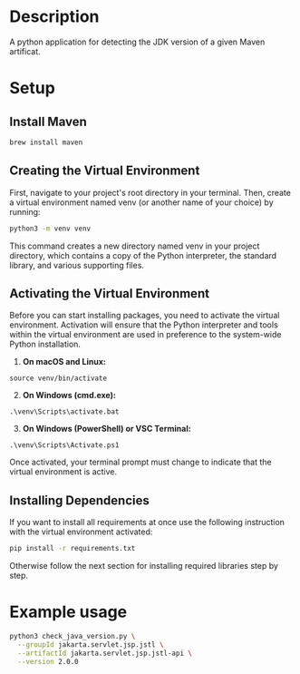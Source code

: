 # Description
A python application for detecting the JDK version of a given Maven artificat.

# Setup 

## Install Maven

```bash
brew install maven
```

## Creating the Virtual Environment
First, navigate to your project's root directory in your terminal. Then, create a virtual environment named venv (or another name of your choice) by running:

```bash
python3 -m venv venv
```

This command creates a new directory named venv in your project directory, which contains a copy of the Python interpreter, the standard library, and various supporting files.

## Activating the Virtual Environment
Before you can start installing packages, you need to activate the virtual environment. 
Activation will ensure that the Python interpreter and tools within the virtual environment are used in preference to the system-wide Python installation.

1. **On macOS and Linux:**

```
source venv/bin/activate
```

2. **On Windows (cmd.exe):**

```
.\venv\Scripts\activate.bat
```

3. **On Windows (PowerShell) or VSC Terminal:**

```
.\venv\Scripts\Activate.ps1
```

Once activated, your terminal prompt must change to indicate that the virtual environment is active.

## Installing Dependencies

If you want to install all requirements at once use the following instruction with the virtual environment activated:

```bash
pip install -r requirements.txt
```

Otherwise follow the next section for installing required libraries step by step.

# Example usage
```bash
python3 check_java_version.py \
  --groupId jakarta.servlet.jsp.jstl \
  --artifactId jakarta.servlet.jsp.jstl-api \
  --version 2.0.0
```